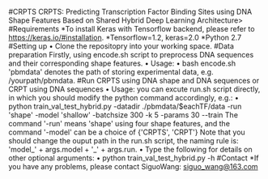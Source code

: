 #CRPTS
CRPTS: Predicting Transcription Factor Binding Sites using DNA Shape Features Based on Shared Hybrid Deep Learning Architecture>
#Requirements
  *To install Keras with Tensorflow backend, please refer to https://keras.io/#installation.
  *Tensorflow=1.2, keras=2.0
  *Python 2.7
#Setting up
    •	Clone the repositopry into your working space.
#Data preparation
    Firstly, using encode.sh script to preprocess DNA sequences and their corresponding shape features.
    •	Usage: 
    •	bash encode.sh <pbmdata>
    'pbmdata' denotes the path of storing experimental data, e.g. /yourpath/pbmdata.
#Run CRPTS using DNA shape and DNA sequences or CRPT using DNA sequences
    •	Usage: you can excute run.sh script directly, in which you should modify the python command accordingly, e.g.: 
    •	python train_val_test_hybrid.py -datadir ./pbmdata/$eachTF/data -run 'shape' -model 'shallow' -batchsize 300 -k 5 -params 30 --train
    The command '-run' means 'shape' using four shape features, and the command '-model' can be a choice of {'CRPTS', 'CRPT'}
    Note that you should change the ouput path in the run.sh script, the naming rule is: 'model_' + args.model + '_' + args.run.
    •	Type the following for details on other optional arguments: 
    •	python train_val_test_hybrid.py -h
 #Contact
 *If you have any problems, please contact SiguoWang: siguo_wang@163.com

